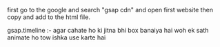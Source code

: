 first go to the google and search "gsap cdn" and open first website then copy and add to the html file.

gsap.timeline :- agar cahate ho ki jitna bhi box banaiya hai woh ek sath animate ho tow ishka use karte hai